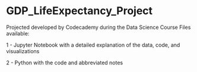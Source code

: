 # GDP_LifeExpectancy_Project

Projected developed by Codecademy during the Data Science Course
Files available:


1 - Jupyter Notebook with a detailed explanation of the data, code, and visualizations


2 - Python with the code and abbreviated notes

